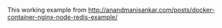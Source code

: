 This working example from http://anandmanisankar.com/posts/docker-container-nginx-node-redis-example/
